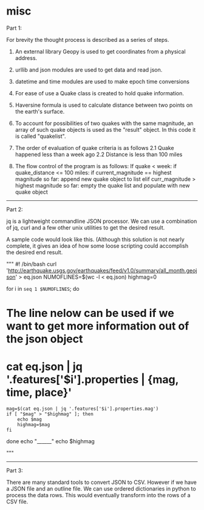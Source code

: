 # misc
Part 1:

For brevity the thought process is described as a series of steps.

1. An external library Geopy is used to get coordinates from a physical address.
2. urllib and json modules are used to get data and read json.
3. datetime and time modules are used to make epoch time conversions
3. For ease of use a Quake class is created to hold quake information.
4. Haversine formula is used to calculate distance between two points on the earth's surface.

1. To account for possibilities of two quakes with the same magnitude, an array of such quake objects is used as the "result" object. In this code it is called "quakelist".
2. The order of evaluation of quake criteria is as follows
   2.1 Quake happened less than a week ago
   2.2 Distance is less than 100 miles
3. The flow control of the program is as follows:
   If quake < week:
      if quake_distance <= 100 miles:
         if current_magnitude == highest magnitude so far:
            append new quake object to list
         elif curr_magnitude > highest magnitude so far:
            empty the quake list and populate with new quake object

_____________________________________________________________________________________________________________________

Part 2:

jq is a lightweight commandline JSON processor.
We can use a combination of jq, curl and a few other unix utilities to get the desired result.

A sample code would look like this. (Although this solution is not nearly complete, it gives an idea of how some loose scripting could accomplish the desired end result.

"""
#! /bin/bash
curl 'http://earthquake.usgs.gov/earthquakes/feed/v1.0/summary/all_month.geojson' > eq.json
NUMOFLINES=$(wc -l < eq.json)
highmag=0

for i in `seq 1 $NUMOFLINES`; do
   # The line nelow can be used if we want to get more information out of the json object
   # cat eq.json | jq '.features['$i'].properties | {mag, time, place}'
    mag=$(cat eq.json | jq '.features['$i'].properties.mag')
    if [ "$mag" > "$highmag" ]; then
        echo $mag
        highmag=$mag
    fi
done
echo "______"
echo $highmag

"""
_____________________________________________________________________________________________________________________

Part 3:

There are many standard tools to convert JSON to CSV. 
However if we have a JSON file and an outline file. We can use ordered dictionaries in python to process the data rows. This would eventually transform into the rows of a CSV file.
